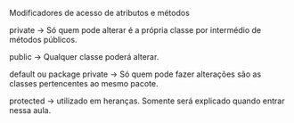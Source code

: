 Modificadores de acesso de atributos e métodos

private -> Só quem pode alterar é a própria classe por intermédio de métodos públicos.

public -> Qualquer classe poderá alterar.

default ou package private -> Só quem pode fazer alterações são as classes pertencentes ao mesmo pacote.

protected -> utilizado em heranças. Somente será explicado quando entrar nessa aula.